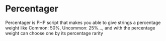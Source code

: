 # Percentager
Percentager is PHP script that makes you able to give strings a percentage weight like Common: 50%, Uncommon: 25%..., and with the percentage weight can choose one by its percentage rarity
